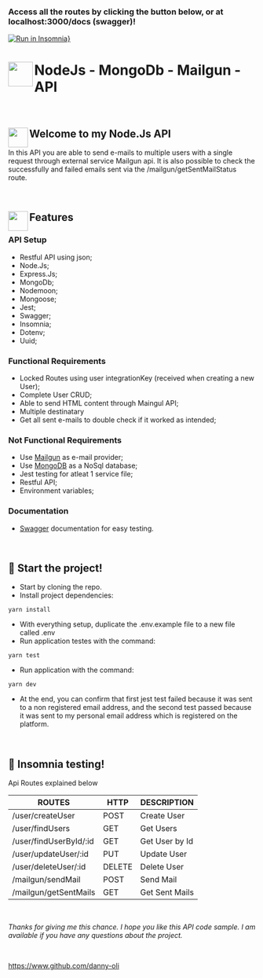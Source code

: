
### Access all the routes by clicking the button below, or at localhost:3000/docs (swagger)!
[![Run in Insomnia}](https://insomnia.rest/images/run.svg)](https://insomnia.rest/run/?label=NodeJs-MongoDb-MailgunIntegration-Api&uri=https%3A%2F%2Fgithub.com%2Fdanny-oli%2FNodeJs-MongoDb-MailgunIntegration-Api%2Fblob%2Fmain%2Fsrc%2Finsomnia%2FInsomnia_2022-02-16.json)



# <a target='_blank'><img align="left" width=50px height=50px src='https://user-images.githubusercontent.com/54849358/79355817-8d9a6200-7f14-11ea-9c3c-5ba42c4ce12a.png' /></a> NodeJs - MongoDb - Mailgun - API

<br>

## <a target='_blank'><img align="left" width=40px height=40px src='https://user-images.githubusercontent.com/54849358/79353989-2f6c7f80-7f12-11ea-8f2a-39aaf259ad81.png' /></a> Welcome to my Node.Js API

 In this API you are able to send e-mails to multiple users with a single request 
through external service Mailgun api.
It is also possible to check the successfully and failed emails sent via the /mailgun/getSentMailStatus route.
 
 <br>
 
## <a target='_blank'><img align="left" width=40px height=40px src='https://user-images.githubusercontent.com/54849358/79358887-372f2280-7f18-11ea-9c5f-a1da33e7a719.png' /></a> Features

### API Setup

- Restful API using json;
- Node.Js;
- Express.Js;
- MongoDb;
- Nodemoon;
- Mongoose;
- Jest;
- Swagger;
- Insomnia;
- Dotenv;
- Uuid;

### Functional Requirements
- Locked Routes using user integrationKey (received when creating a new User);
- Complete User CRUD;
- Able to send HTML content through Maingul API;
- Multiple destinatary
- Get all sent e-mails to double check if it worked as intended;

### Not Functional Requirements
- Use [Mailgun](https://www.mailgun.com/) as e-mail provider;
- Use [MongoDB](https://mongodb.com) as a NoSql database;
- Jest testing for atleat 1 service file;
- Restful API;
- Environment variables;

### Documentation

- [Swagger](https://swagger.io/) documentation for easy testing.

<br>


## :rocket: Start the project!

- Start by cloning the repo.
- Install project dependencies:
```
yarn install
```
- With everything setup, duplicate the .env.example file to a new file called .env 
- Run application testes with the command:
```
yarn test
```
- Run application with the command:
```
yarn dev
```
- At the end, you can confirm that first jest test failed because it was sent to a non registered email address, and the second test passed because it was sent to my personal email address which is registered on the platform.

<br> 

## :rocket: Insomnia testing!

Api Routes explained below

  ROUTES                    |     HTTP   |      DESCRIPTION        | 
-------------------------------- | ----------------- | --------------------- | 
/user/createUser             |       POST        | Create User           | 
/user/findUsers              |       GET         | Get Users             | 
/user/findUserById/:id       |       GET         | Get User by Id        | 
/user/updateUser/:id         |       PUT         | Update User           |    
/user/deleteUser/:id         |       DELETE      | Delete User           |
/mailgun/sendMail            |       POST        | Send Mail             |
/mailgun/getSentMails        |       GET         | Get Sent Mails        |

<br>

*Thanks for giving me this chance. I hope you like this API code sample. I am available if you have any questions about the project.*

<br>

https://www.github.com/danny-oli
